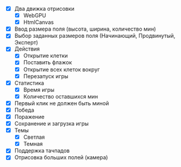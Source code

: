 - [x] Два движка отрисовки
  - [x] WebGPU
  - [x] HtmlCanvas
- [x] Ввод размера поля (высота, ширина, количество мин)
- [x] Выбор заданных размеров поля (Начинающий, Продвинутый, Эксперт)
- [x] Действия
  - [x] Открытие клетки
  - [x] Поставить флажок
  - [x] Открытие всех клеток вокруг
  - [x] Перезапуск игры
- [x] Статистика
  - [x] Время игры
  - [x] Количество оставшихся мин
- [x] Первый клик не должен быть миной
- [x] Победа
- [x] Поражение
- [x] Сохранение и загрузка игры
- [x] Темы
  - [x] Светлая
  - [x] Темная
- [x] Поддержка тачпадов
- [x] Отрисовка больших полей (камера)
